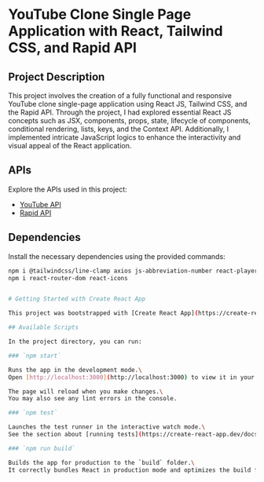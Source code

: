 # YouTube Clone Single Page Application with React, Tailwind CSS, and Rapid API

## Project Description

This project involves the creation of a fully functional and responsive YouTube clone single-page application using React JS, Tailwind CSS, and the Rapid API. Through the project, I had explored essential React JS concepts such as JSX, components, props, state, lifecycle of components, conditional rendering, lists, keys, and the Context API. Additionally, I implemented intricate JavaScript logics to enhance the interactivity and visual appeal of the React application.

## APIs

Explore the APIs used in this project:

- [YouTube API](https://rapidapi.com/Glavier/api/yout...)
- [Rapid API](https://rapidapi.com/hub)
 
 ## Dependencies

Install the necessary dependencies using the provided commands:

```bash
npm i @tailwindcss/line-clamp axios js-abbreviation-number react-player moment
npm i react-router-dom react-icons


# Getting Started with Create React App

This project was bootstrapped with [Create React App](https://create-react-app.dev/).

## Available Scripts

In the project directory, you can run:

### `npm start`

Runs the app in the development mode.\
Open [http://localhost:3000](http://localhost:3000) to view it in your browser.

The page will reload when you make changes.\
You may also see any lint errors in the console.

### `npm test`

Launches the test runner in the interactive watch mode.\
See the section about [running tests](https://create-react-app.dev/docs/running-tests/) for more information.

### `npm run build`

Builds the app for production to the `build` folder.\
It correctly bundles React in production mode and optimizes the build for the best performance.
